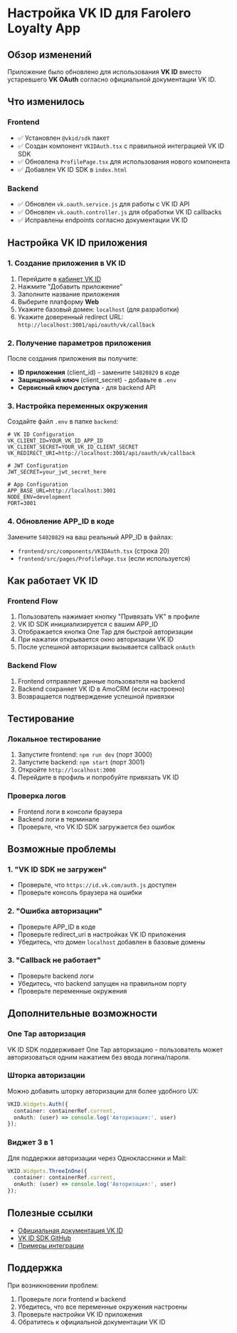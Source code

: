 # Настройка VK ID для Farolero Loyalty App

## Обзор изменений

Приложение было обновлено для использования **VK ID** вместо устаревшего **VK OAuth** согласно официальной документации VK ID.

## Что изменилось

### Frontend
- ✅ Установлен `@vkid/sdk` пакет
- ✅ Создан компонент `VKIDAuth.tsx` с правильной интеграцией VK ID SDK
- ✅ Обновлена `ProfilePage.tsx` для использования нового компонента
- ✅ Добавлен VK ID SDK в `index.html`

### Backend
- ✅ Обновлен `vk.oauth.service.js` для работы с VK ID API
- ✅ Обновлен `vk.oauth.controller.js` для обработки VK ID callbacks
- ✅ Исправлены endpoints согласно документации VK ID

## Настройка VK ID приложения

### 1. Создание приложения в VK ID

1. Перейдите в [кабинет VK ID](https://id.vk.com/account/apps)
2. Нажмите "Добавить приложение"
3. Заполните название приложения
4. Выберите платформу **Web**
5. Укажите базовый домен: `localhost` (для разработки)
6. Укажите доверенный redirect URL: `http://localhost:3001/api/oauth/vk/callback`

### 2. Получение параметров приложения

После создания приложения вы получите:
- **ID приложения** (client_id) - замените `54020829` в коде
- **Защищенный ключ** (client_secret) - добавьте в `.env`
- **Сервисный ключ доступа** - для backend API

### 3. Настройка переменных окружения

Создайте файл `.env` в папке `backend`:

```env
# VK ID Configuration
VK_CLIENT_ID=YOUR_VK_ID_APP_ID
VK_CLIENT_SECRET=YOUR_VK_ID_CLIENT_SECRET
VK_REDIRECT_URI=http://localhost:3001/api/oauth/vk/callback

# JWT Configuration
JWT_SECRET=your_jwt_secret_here

# App Configuration
APP_BASE_URL=http://localhost:3001
NODE_ENV=development
PORT=3001
```

### 4. Обновление APP_ID в коде

Замените `54020829` на ваш реальный APP_ID в файлах:
- `frontend/src/components/VKIDAuth.tsx` (строка 20)
- `frontend/src/pages/ProfilePage.tsx` (если используется)

## Как работает VK ID

### Frontend Flow
1. Пользователь нажимает кнопку "Привязать VK" в профиле
2. VK ID SDK инициализируется с вашим APP_ID
3. Отображается кнопка One Tap для быстрой авторизации
4. При нажатии открывается окно авторизации VK ID
5. После успешной авторизации вызывается callback `onAuth`

### Backend Flow
1. Frontend отправляет данные пользователя на backend
2. Backend сохраняет VK ID в AmoCRM (если настроено)
3. Возвращается подтверждение успешной привязки

## Тестирование

### Локальное тестирование
1. Запустите frontend: `npm run dev` (порт 3000)
2. Запустите backend: `npm start` (порт 3001)
3. Откройте `http://localhost:3000`
4. Перейдите в профиль и попробуйте привязать VK ID

### Проверка логов
- Frontend логи в консоли браузера
- Backend логи в терминале
- Проверьте, что VK ID SDK загружается без ошибок

## Возможные проблемы

### 1. "VK ID SDK не загружен"
- Проверьте, что `https://id.vk.com/auth.js` доступен
- Проверьте консоль браузера на ошибки

### 2. "Ошибка авторизации"
- Проверьте APP_ID в коде
- Проверьте redirect_uri в настройках VK ID приложения
- Убедитесь, что домен `localhost` добавлен в базовые домены

### 3. "Callback не работает"
- Проверьте backend логи
- Убедитесь, что backend запущен на правильном порту
- Проверьте переменные окружения

## Дополнительные возможности

### One Tap авторизация
VK ID SDK поддерживает One Tap авторизацию - пользователь может авторизоваться одним нажатием без ввода логина/пароля.

### Шторка авторизации
Можно добавить шторку авторизации для более удобного UX:

```typescript
VKID.Widgets.Auth({
  container: containerRef.current,
  onAuth: (user) => console.log('Авторизация:', user)
});
```

### Виджет 3 в 1
Для поддержки авторизации через Одноклассники и Mail:

```typescript
VKID.Widgets.ThreeInOne({
  container: containerRef.current,
  onAuth: (user) => console.log('Авторизация:', user)
});
```

## Полезные ссылки

- [Официальная документация VK ID](https://id.vk.com/docs)
- [VK ID SDK GitHub](https://github.com/VKCOM/vkid-sdk)
- [Примеры интеграции](https://id.vk.com/docs/examples)

## Поддержка

При возникновении проблем:
1. Проверьте логи frontend и backend
2. Убедитесь, что все переменные окружения настроены
3. Проверьте настройки VK ID приложения
4. Обратитесь к официальной документации VK ID
